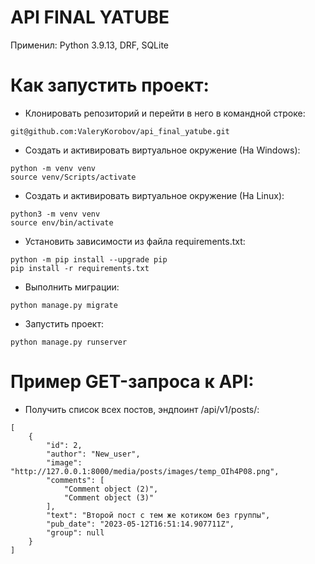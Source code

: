# API FINAL YATUBE 

Применил: Python 3.9.13, DRF, SQLite

# Как запустить проект:

- Клонировать репозиторий и перейти в него в командной строке:
```
git@github.com:ValeryKorobov/api_final_yatube.git
```

- Cоздать и активировать виртуальное окружение (На Windows):
```
python -m venv venv
source venv/Scripts/activate
```
- Cоздать и активировать виртуальное окружение (На Linux):
```
python3 -m venv venv
source env/bin/activate
```
- Установить зависимости из файла requirements.txt:
```
python -m pip install --upgrade pip
pip install -r requirements.txt
```
- Выполнить миграции:
```
python manage.py migrate
```
- Запустить проект:
```
python manage.py runserver
```

# Пример GET-запроса к API:

- Получить список всех постов, эндпоинт /api/v1/posts/:
```
[
    {
        "id": 2,
        "author": "New_user",
        "image": "http://127.0.0.1:8000/media/posts/images/temp_OIh4P08.png",
        "comments": [
            "Comment object (2)",
            "Comment object (3)"
        ],
        "text": "Второй пост с тем же котиком без группы",
        "pub_date": "2023-05-12T16:51:14.907711Z",
        "group": null
    }
]
```